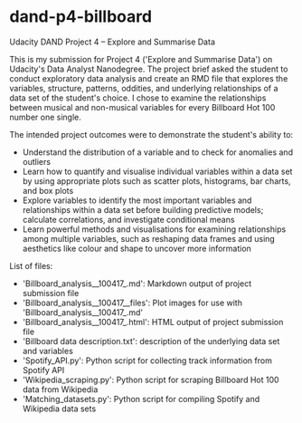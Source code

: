 # dand-p4-billboard
Udacity DAND Project 4 – Explore and Summarise Data

This is my submission for Project 4 ('Explore and Summarise Data') on Udacity's Data Analyst Nanodegree. The project brief asked the student to conduct exploratory data analysis and create an RMD file that explores the variables, structure, patterns, oddities, and underlying relationships of a data set of the student's choice. I chose to examine the relationships between musical and non-musical variables for every Billboard Hot 100 number one single.

The intended project outcomes were to demonstrate the student's ability to:
- Understand the distribution of a variable and to check for anomalies and outliers
- Learn how to quantify and visualise individual variables within a data set by using appropriate plots such as scatter plots, histograms, bar charts, and box plots
- Explore variables to identify the most important variables and relationships within a data set before building predictive models; calculate correlations, and investigate conditional means
- Learn powerful methods and visualisations for examining relationships among multiple variables, such as reshaping data frames and using aesthetics like colour and shape to uncover more information

List of files:
- 'Billboard_analysis__100417_.md': Markdown output of project submission file
- 'Billboard_analysis__100417__files': Plot images for use with 'Billboard_analysis__100417_.md'
- 'Billboard_analysis__100417_.html': HTML output of project submission file
- 'Billboard data description.txt': description of the underlying data set and variables
- 'Spotify_API.py': Python script for collecting track information from Spotify API
- 'Wikipedia_scraping.py': Python script for scraping Billboard Hot 100 data from Wikipedia
- 'Matching_datasets.py': Python script for compiling Spotify and Wikipedia data sets
